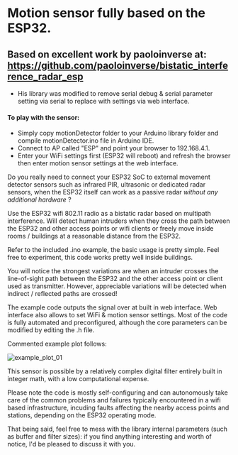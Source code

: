 
# Motion sensor fully based on the ESP32.

## Based on excellent work by paoloinverse at: https://github.com/paoloinverse/bistatic_interference_radar_esp
- His library was modified to remove serial debug & serial parameter setting via serial to replace with settings via web interface.

#### To play with the sensor:
  - Simply copy motionDetector folder to your Arduino library folder and compile motionDetector.ino file in Arduino IDE.
  - Connect to AP called "ESP" and point your browser to 192.168.4.1.
  - Enter your WiFi settings first (ESP32 will reboot) and refresh the browser then enter motion sensor settings at the web interface.
   
Do you really need to connect your ESP32 SoC to external movement detector sensors such as infrared PIR, ultrasonic or dedicated radar sensors, when the ESP32 itself can work as a passive radar *without any additional hardware* ?


Use the ESP32 wifi 802.11 radio as a bistatic radar based on multipath interference. Will detect human intruders when they cross the path between the ESP32 and other access points or wifi clients or freely move inside rooms / buildings at a reasonable distance from the ESP32.

Refer to the included .ino example, the basic usage is pretty simple. Feel free to experiment, this code works pretty well inside buildings. 

You will notice the strongest variations are when an intruder crosses the line-of-sight path between the ESP32 and the other access point or client used as transmitter. However, appreciable variations will be detected when indirect / reflected paths are crossed!

The example code outputs the signal over at built in web interface. Web interface also allows to set WiFi & motion sensor settings.
Most of the code is fully automated and preconfigured, although the core parameters can be modified by editing the .h file. 

Commented example plot follows:

![example_plot_01](https://user-images.githubusercontent.com/62485162/146927658-b540635e-16f6-4b56-b713-32469a1c8256.png)

This sensor is possible by a relatively complex digital filter entirely built in integer math, with a low computational expense.

Please note the code is mostly self-configuring and can autonomously take care of the common problems and failures typically encountered in a wifi based infrastructure, incuding faults affecting the nearby access points and stations, depending on the ESP32 operating mode. 

That being said, feel free to mess with the library internal parameters (such as buffer and filter sizes): if you find anything interesting and worth of notice, I'd be pleased to discuss it with you. 

